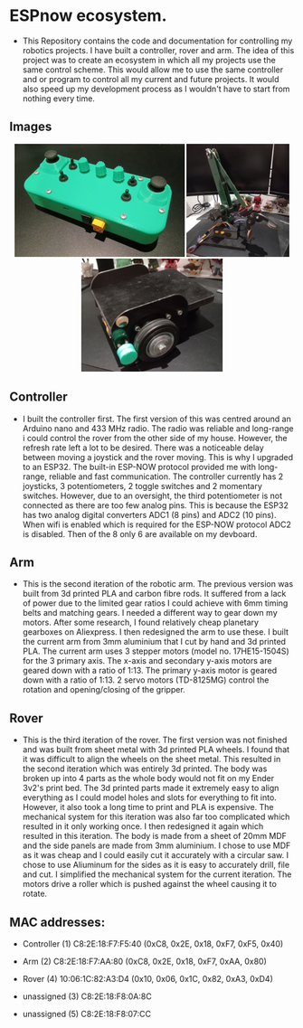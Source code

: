 ESPnow ecosystem. 
=======
* This Repository contains the code and documentation for controlling my robotics projects. I have built a controller, rover and arm. The idea of this project was to create an ecosystem in which all my projects use the same control scheme. This would allow me to use the same controller and or program to control all my current and future projects. It would also speed up my development process as I wouldn't have to start from nothing every time. 

Images
-----------
<p align="center">
  <img src="assets/controller.png" alt="Image of Controller" height="200"/>
   <img src="assets/arm.png" alt="Image of Arm" height="200"  />
   <img src="assets/rover.png" alt="Image of Rover" height="200"  />
</p>
 
Controller
-----------
* I built the controller first. The first version of this was centred around an Arduino nano and 433 MHz radio. The radio was reliable and long-range i could control the rover from the other side of my house. However, the refresh rate left a lot to be desired. There was a noticeable delay between moving a joystick and the rover moving. This is why I upgraded to an ESP32. The built-in ESP-NOW protocol provided me with long-range, reliable and fast communication. The controller currently has 2 joysticks, 3 potentiometers, 2 toggle switches and 2 momentary switches. However, due to an oversight, the third potentiometer is not connected as there are too few analog pins. This is because the ESP32 has two analog digital converters ADC1 (8 pins) and ADC2 (10 pins). When wifi is enabled which is required for the ESP-NOW protocol ADC2 is disabled. Then of the 8 only 6 are available on my devboard. 

 Arm
-----------
* This is the second iteration of the robotic arm. The previous version was built from 3d printed PLA and carbon fibre rods. It suffered from a lack of power due to the limited gear ratios I could achieve with 6mm timing belts and matching gears. I needed a different way to gear down my motors. After some research, I found relatively cheap planetary gearboxes on Aliexpress. I then redesigned the arm to use these. I built the current arm from 3mm aluminium that I cut by hand and 3d printed PLA. The current arm uses 3 stepper motors (model no. 17HE15-1504S) for the 3 primary axis. The x-axis and secondary y-axis motors are geared down with a ratio of 1:13. The primary y-axis motor is geared down with a ratio of 1:13. 2 servo motors (TD-8125MG) control the rotation and opening/closing of the gripper. 

Rover
-----------
* This is the third iteration of the rover. The first version was not finished and was built from sheet metal with 3d printed PLA wheels. I found that it was difficult to align the wheels on the sheet metal. This resulted in the second iteration which was entirely 3d printed. The body was broken up into 4 parts as the whole body would not fit on my Ender 3v2's print bed. The 3d printed parts made it extremely easy to align everything as I could model holes and slots for everything to fit into. However, it also took a long time to print and PLA is expensive. The mechanical system for this iteration was also far too complicated which resulted in it only working once. I then redesigned it again which resulted in this iteration. The body is made from a sheet of 20mm MDF and the side panels are made from 3mm aluminium. I chose to use MDF as it was cheap and I could easily cut it accurately with a circular saw. I chose to use Aliuminum for the sides as it is easy to accurately drill, file and cut. I simplified the mechanical system for the current iteration. The motors drive a roller which is pushed against the wheel causing it to rotate. 


MAC addresses:
-----------
* Controller (1) C8:2E:18:F7:F5:40    (0xC8, 0x2E, 0x18, 0xF7, 0xF5, 0x40)
* Arm        (2) C8:2E:18:F7:AA:80    (0xC8, 0x2E, 0x18, 0xF7, 0xAA, 0x80)
* Rover      (4) 10:06:1C:82:A3:D4    (0x10, 0x06, 0x1C, 0x82, 0xA3, 0xD4)

* unassigned (3) C8:2E:18:F8:0A:8C
* unassigned (5) C8:2E:18:F8:07:CC


